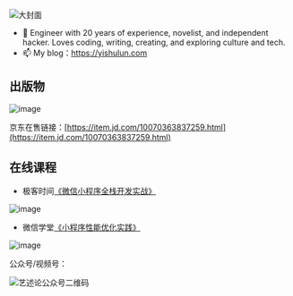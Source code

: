 ![大封面](https://github.com/rixingyike/rixingyike/assets/3161864/8ae7e18a-18a4-4e0b-b70f-4b0cf7fd6750)

- 📒 Engineer with 20 years of experience, novelist, and independent hacker. Loves coding, writing, creating, and exploring culture and tech.
- 📫 My blog：https://yishulun.com

## 出版物

![image](https://github.com/rixingyike/rixingyike/assets/3161864/c1066e6f-ba8a-4418-8577-17c109d8a06d)

京东在售链接：[https://item.jd.com/10070363837259.html](https://item.jd.com/10070363837259.html)

## 在线课程

- 极客时间[《微信小程序全栈开发实战》](http://gk.link/a/10AdC)

![image](https://github.com/rixingyike/rixingyike/assets/3161864/bee5396f-b043-41b8-bc99-e15d09a2f140)


- 微信学堂[《小程序性能优化实践》](https://developers.weixin.qq.com/community/business/course/000606628dc2e86dc0ddcbb115940d)

![image](https://github.com/rixingyike/rixingyike/assets/3161864/d9ee8df5-3816-417e-b948-4fca2e0a89dd)


公众号/视频号：

![艺述论公众号二维码](https://github.com/rixingyike/rixingyike/assets/3161864/30b0488a-f63a-4474-b7d3-c2b5133250b6)
